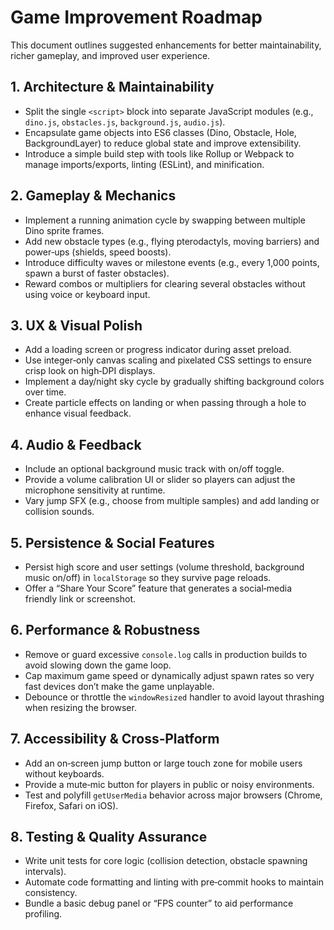 # Game Improvement Roadmap

This document outlines suggested enhancements for better maintainability, richer gameplay, and improved user experience.

## 1. Architecture & Maintainability
- Split the single `<script>` block into separate JavaScript modules (e.g., `dino.js`, `obstacles.js`, `background.js`, `audio.js`).
- Encapsulate game objects into ES6 classes (Dino, Obstacle, Hole, BackgroundLayer) to reduce global state and improve extensibility.
- Introduce a simple build step with tools like Rollup or Webpack to manage imports/exports, linting (ESLint), and minification.

## 2. Gameplay & Mechanics
- Implement a running animation cycle by swapping between multiple Dino sprite frames.
- Add new obstacle types (e.g., flying pterodactyls, moving barriers) and power‑ups (shields, speed boosts).
- Introduce difficulty waves or milestone events (e.g., every 1,000 points, spawn a burst of faster obstacles).
- Reward combos or multipliers for clearing several obstacles without using voice or keyboard input.

## 3. UX & Visual Polish
- Add a loading screen or progress indicator during asset preload.
- Use integer‑only canvas scaling and pixelated CSS settings to ensure crisp look on high‑DPI displays.
- Implement a day/night sky cycle by gradually shifting background colors over time.
- Create particle effects on landing or when passing through a hole to enhance visual feedback.

## 4. Audio & Feedback
- Include an optional background music track with on/off toggle.
- Provide a volume calibration UI or slider so players can adjust the microphone sensitivity at runtime.
- Vary jump SFX (e.g., choose from multiple samples) and add landing or collision sounds.

## 5. Persistence & Social Features
- Persist high score and user settings (volume threshold, background music on/off) in `localStorage` so they survive page reloads.
- Offer a “Share Your Score” feature that generates a social‑media friendly link or screenshot.

## 6. Performance & Robustness
- Remove or guard excessive `console.log` calls in production builds to avoid slowing down the game loop.
- Cap maximum game speed or dynamically adjust spawn rates so very fast devices don’t make the game unplayable.
- Debounce or throttle the `windowResized` handler to avoid layout thrashing when resizing the browser.

## 7. Accessibility & Cross‑Platform
- Add an on‑screen jump button or large touch zone for mobile users without keyboards.
- Provide a mute‑mic button for players in public or noisy environments.
- Test and polyfill `getUserMedia` behavior across major browsers (Chrome, Firefox, Safari on iOS).

## 8. Testing & Quality Assurance
- Write unit tests for core logic (collision detection, obstacle spawning intervals).
- Automate code formatting and linting with pre‑commit hooks to maintain consistency.
- Bundle a basic debug panel or “FPS counter” to aid performance profiling.
